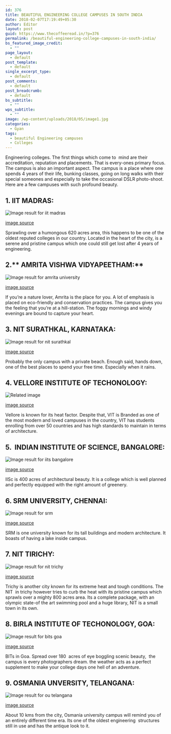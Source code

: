 ```yaml
---
id: 376
title: BEAUTIFUL ENGINEERING COLLEGE CAMPUSES IN SOUTH INDIA
date: 2018-02-07T17:19:49+05:30
author: Editor
layout: post
guid: https://www.thecoffeeread.in/?p=376
permalink: /beautiful-engineering-college-campuses-in-south-india/
bs_featured_image_credit:
  - ""
page_layout:
  - default
post_template:
  - default
single_excerpt_type:
  - default
post_comments:
  - default
post_breadcrumb:
  - default
bs_subtitle:
  - ""
wps_subtitle:
  - ""
image: /wp-content/uploads/2018/05/image1.jpg
categories:
  - Gyan
tags:
  - beautiful Engineering campuses
  - Colleges
---
```

Engineering colleges. The first things which come to  mind are their accreditation, reputation and placements. That is every-ones primary focus. The campus is also an important aspect. The campus is a place where one spends 4 years of their life, bunking classes, going on long walks with their special someones and especially to take the occasional DSLR photo-shoot. Here are a few campuses with such profound beauty.

## **1. IIT MADRAS:**

![Image result for iit madras](http://cdn.htcampus.com/cmsmedia/uploads/files/indian-institute-technology-chennai/IIT-madras.jpg) 

[image source](https://www.google.co.in/search?biw=1350&bih=561&tbs=isz%3Alt%2Cislt%3Axga&tbm=isch&sa=1&ei=18n2WuT5L4zUvASos5uIBg&q=iit+madras&oq=iit+ma&gs_l=img.3.0.0l10.1664937.1665852.0.1667222.6.6.0.0.0.0.244.639.0j1j2.3.0....0...1c.1.64.img..3.3.636...35i39k1.0.xffnuhRuot8#imgrc=vvq2hMwCcAK1fM:)

Sprawling over a humongous 620 acres area, this happens to be one of the oldest reputed colleges in our country. Located in the heart of the city, is a serene and pristine campus which one could still get lost after 4 years of engineering.

## 2.** AMRITA VISHWA VIDYAPEETHAM:**

![Image result for amrita university](https://i.ytimg.com/vi/a3EiG1EZFh8/maxresdefault.jpg) 

[image source](https://www.google.co.in/search?biw=1350&bih=561&tbs=isz%3Alt%2Cislt%3Axga&tbm=isch&sa=1&ei=XND2Wv63KJegvQT76qLgCw&q=amrita+university&oq=amrita+u&gs_l=img.3.0.0l10.31138.35298.0.36747.8.8.0.0.0.0.218.1244.0j2j4.6.0....0...1c.1.64.img..2.6.1240...35i39k1j0i67k1.0.S3-15IFaW38#imgrc=BZj-rFFOy1VgLM:)

If you’re a nature lover, Amrita is the place for you. A lot of emphasis is placed on eco-friendly and conservation practices. The campus gives you the feeling that you’re at a hill-station. The foggy mornings and windy evenings are bound to capture your heart.

## **3. NIT SURATHKAL, KARNATAKA:**

![Image result for nit surathkal](https://nikthakkar.files.wordpress.com/2015/07/nitk.jpg) 

[image source](https://www.google.co.in/search?biw=1350&bih=561&tbs=isz%3Alt%2Cislt%3Axga&tbm=isch&sa=1&ei=gtD2WteENsTIvgSJq5zYCg&q=nit+surathkal&oq=nit+s&gs_l=img.3.0.0i67k1j0l9.22221.23242.0.25077.5.5.0.0.0.0.218.992.0j3j2.5.0....0...1c.1.64.img..0.5.989...35i39k1.0.Rru_MV2SFlw#imgrc=ke3x56BXpOJlvM:)

Probably the only campus with a private beach. Enough said, hands down, one of the best places to spend your free time. Especially when it rains.

## **4. VELLORE INSTITUTE OF TECHONOLOGY:**

![Related image](https://vitchennai.files.wordpress.com/2013/09/vit-campus.jpg) 

[image source](https://www.google.co.in/search?biw=1350&bih=561&tbs=isz%3Alt%2Cislt%3Axga&tbm=isch&sa=1&ei=D9H2WsaSJsvbvgTVo6LACQ&q=vit+vellore+campus+photos&oq=vit+vellore+campus+photos&gs_l=img.3..0j0i8i30k1.121240.123159.0.123485.7.7.0.0.0.0.266.1480.0j4j3.7.0....0...1c.1.64.img..0.7.1476...0i67k1j0i24k1.0.iwRiU2zrO-E#imgdii=y0BlwdX6p2rdEM:&imgrc=mDOCbO0wsaZHyM:)

Vellore is known for its heat factor. Despite that, VIT is Branded as one of the most modern and loved campuses in the country, VIT has students enrolling from over 50 countries and has high standards to maintain in terms of architecture.

## **5.  INDIAN INSTITUTE OF SCIENCE, BANGALORE:**

![Image result for iits bangalore](http://indiaeducationreview.com/wp-content/uploads/2017/11/IIS-bangalore.jpg) 

[image source](https://www.google.co.in/search?biw=1350&bih=561&tbs=isz%3Alt%2Cislt%3Axga&tbm=isch&sa=1&ei=jNH2WpHeHMntvgS8vajgAw&q=iits+bangalore&oq=iits+b&gs_l=img.3.0.0i24k1j0i10i24k1j0i24k1l3j0i10i24k1.40566.43492.0.45062.6.6.0.0.0.0.243.1033.0j3j2.5.0....0...1c.1.64.img..1.5.1030...0j35i39k1j0i67k1j0i10k1.0.nx7BUwhL8NY#imgrc=CavS5QrfJzb3pM:)

IISc is 400 acres of architectural beauty. It is a college which is well planned and perfectly equipped with the right amount of greenery.

## **6. SRM UNIVERSITY, CHENNAI:**

![Image result for srm](http://mysrm.srmuniv.ac.in/icame-2018/sites/default/files/SRM-UB.jpg) 

[image source](https://www.google.co.in/search?biw=1350&bih=561&tbs=isz%3Alt%2Cislt%3Axga&tbm=isch&sa=1&ei=2tH2Wr7xMMPTvwTroJboAQ&q=srm&oq=srm&gs_l=img.3..0l10.1639.1639.0.1956.1.1.0.0.0.0.212.212.2-1.1.0....0...1c.1.64.img..0.1.212....0.BgRvEimope0#imgrc=VJ--BG4vWbPcBM:)

SRM is one university known for its tall buildings and modern architecture. It boasts of having a lake inside campus.

## **7. NIT TIRICHY:**

![Image result for nit trichy](https://upload.wikimedia.org/wikipedia/commons/5/5b/NIT_Trichy_Central_Library.jpg) 

[image source](https://www.google.co.in/search?biw=1350&bih=561&tbs=isz%3Alt%2Cislt%3Axga&tbm=isch&sa=1&ei=3tH2WvX7IMb5vgSTjpPQAw&q=nit+trichy&oq=nit+t&gs_l=img.3.0.0l10.39632.40495.0.42024.5.5.0.0.0.0.209.606.0j1j2.3.0....0...1c.1.64.img..2.3.605...35i39k1j0i67k1.0.kI5khrjQvFQ#imgrc=57L5jKQnC36wZM:)

Trichy is another city known for its extreme heat and tough conditions. The NIT  in trichy however tries to curb the heat with its pristine campus which sprawls over a mighty 800 acres area. Its a complete package, with an olympic state-of the art swimming pool and a huge library, NIT is a small town in its own.

## **8. BIRLA INSTITUTE OF TECHONOLOGY, GOA:**

![Image result for bits goa](http://180dc.org/wp-content/uploads/2016/04/bits-goa-campus.jpg) 

[image source](https://www.google.co.in/search?biw=1350&bih=561&tbs=isz%3Alt%2Cislt%3Axga&tbm=isch&sa=1&ei=CtL2WpD8BIiQvQSp1r6oBw&q=bits+goa&oq=bits+goa&gs_l=img.3..0l2j0i67k1l3j0l5.27041.29903.0.30473.8.7.0.1.1.0.214.815.0j1j3.4.0....0...1c.1.64.img..3.5.826...35i39k1.0.zZVQJGDnTyU#imgrc=MdCYcqSBwwfPJM:)

BITs in Goa. Spread over 180  acres of eye boggling scenic beauty,  the campus is every photographers dream. the weather acts as a perfect supplement to make your college days one hell of an adventure.

## **9. OSMANIA UNVERSITY, TELANGANA:**

![Image result for ou telangana](https://s3.ap-southeast-1.amazonaws.com/cdn.deccanchronicle.com/sites/default/files/Osmania-University-Hyderabad_0_0.jpg) 

[image source](https://www.google.co.in/search?biw=1350&bih=561&tbs=isz%3Alt%2Cislt%3Axga&tbm=isch&sa=1&ei=KdL2Wsf1MMvyvgTYwr7QAQ&q=ou+telangana&oq=ou+telanga&gs_l=img.3.0.0i24k1l4.25142.30444.0.31644.10.8.0.2.2.0.226.1033.0j3j2.5.0....0...1c.1.64.img..3.7.1041...0j0i10k1j0i8i30k1.0.O1EsxcgE-IM#imgrc=ubWTOda13lAjaM:)

About 10 kms from the city, Osmania university campus will remind you of an entirely different time era. Its one of the oldest engineering  structures still in use and has the antique look to it.

&nbsp;